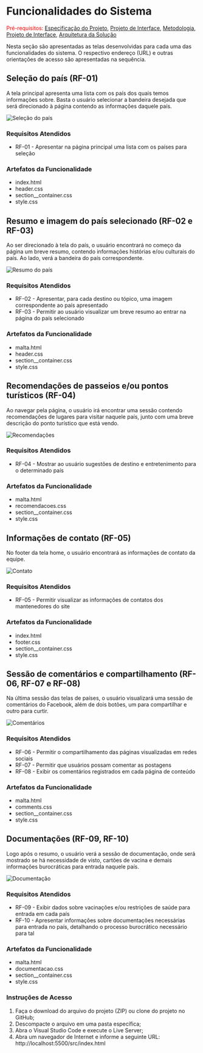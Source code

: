 # Funcionalidades do Sistema

<span style="color:red">Pré-requisitos: <a href="2-Especificação do Projeto.md"> Especificação do Projeto</a></span>, <a href="3-Projeto de Interface.md"> Projeto de Interface</a>, <a href="4-Metodologia.md"> Metodologia</a>, <a href="3-Projeto de Interface.md"> Projeto de Interface</a>, <a href="5-Arquitetura da Solução.md"> Arquitetura da Solução</a>

Nesta seção são apresentadas as telas desenvolvidas para cada uma das funcionalidades do sistema. O respectivo endereço (URL) e outras orientações de acesso são apresentadas na sequência.

## Seleção do país (RF-01)

A tela principal apresenta uma lista com os país dos quais temos informações sobre. Basta o usuário selecionar a bandeira desejada que será direcionado à página contendo as informações daquele país.

![Seleção do país](img/selecao_pais.png)

### Requisitos Atendidos
<ul>
  <li>RF-01 - Apresentar na página principal uma lista com os países para seleção</li>
</ul>

### Artefatos da Funcionalidade
<ul>
  <li>index.html</li>
  <li>header.css</li>
  <li>section__container.css</li>
  <li>style.css</li>
</ul>

## Resumo e imagem do país selecionado (RF-02 e RF-03)

Ao ser direcionado à tela do país, o usuário encontrará no começo da página um breve resumo, contendo informações histórias e/ou culturais do país. Ao lado, verá a bandeira do país correspondente.

![Resumo do país](img/resumo_malta.png)

### Requisitos Atendidos
<ul>
  <li>RF-02 - Apresentar, para cada destino ou tópico, uma imagem correspondente ao país apresentado</li>
  <li>RF-03 - Permitir ao usuário visualizar um breve resumo ao entrar na página do país selecionado</li>
</ul>

### Artefatos da Funcionalidade
<ul>
  <li>malta.html</li>
  <li>header.css</li>
  <li>section__container.css</li>
  <li>style.css</li>
</ul>

## Recomendações de passeios e/ou pontos turísticos (RF-04)

Ao navegar pela página, o usuário irá encontrar uma sessão contendo recomendações de lugares para visitar naquele país, junto com uma breve descrição do ponto turístico que está vendo.

![Recomendações](img/recomendacoes_malta.png)

### Requisitos Atendidos
<ul>
  <li>RF-04 - Mostrar ao usuário sugestões de destino e entretenimento para o determinado país</li>
</ul>

### Artefatos da Funcionalidade
<ul>
  <li>malta.html</li>
  <li>recomendacoes.css</li>
  <li>section__container.css</li>
  <li>style.css</li>
</ul>

## Informações de contato (RF-05)

No footer da tela home, o usuário encontrará as informações de contato da equipe.

![Contato](img/contato_msf.png)

### Requisitos Atendidos
<ul>
  <li>RF-05 - Permitir visualizar as informações de contatos dos mantenedores do site</li>
</ul>

### Artefatos da Funcionalidade
<ul>
  <li>index.html</li>
  <li>footer.css</li>
  <li>section__container.css</li>
  <li>style.css</li>
</ul>

## Sessão de comentários e compartilhamento (RF-06, RF-07 e RF-08)

Na última sessão das telas de países, o usuário visualizará uma sessão de comentários do Facebook, além de dois botões, um para compartilhar e outro para curtir.

![Comentários](img/sessao_comentarios.png)

### Requisitos Atendidos
<ul>
  <li>RF-06 -	Permitir o compartilhamento das páginas visualizadas em redes sociais</li>
  <li>RF-07 -	Permitir que usuários possam comentar as postagens</li>
  <li>RF-08	- Exibir os comentários registrados em cada página de conteúdo</li>
</ul>

### Artefatos da Funcionalidade
<ul>
  <li>malta.html</li>
  <li>comments.css</li>
  <li>section__container.css</li>
  <li>style.css</li>
</ul>

## Documentações (RF-09, RF-10)

Logo após o resumo, o usuário verá a sessão de documentação, onde será mostrado se há necessidade de visto, cartões de vacina e demais informações burocráticas para entrada naquele país.

![Documentação](img/documentacao.png)

### Requisitos Atendidos
<ul>
  <li>RF-09 - Exibir dados sobre vacinações e/ou restrições de saúde para entrada em cada país</li>
  <li>RF-10 - Apresentar informações sobre documentações necessárias para entrada no país, detalhando o processo burocrático necessário para tal</li>
</ul>

### Artefatos da Funcionalidade
<ul>
  <li>malta.html</li>
  <li>documentacao.css</li>
  <li>section__container.css</li>
  <li>style.css</li>
</ul>

### Instruções de Acesso
<ol>
  <li>Faça o download do arquivo do projeto (ZIP) ou clone do projeto no GitHub;</li>
  <li>Descompacte o arquivo em uma pasta específica;</li>
  <li>Abra o Visual Studio Code e execute o Live Server;</li>
  <li>Abra um navegador de Internet e informe a seguinte URL: http://localhost:5500/src/index.html</li>
</ol>
